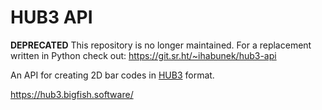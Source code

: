 HUB3 API
========

**DEPRECATED** This repository is no longer maintained. For a replacement written in Python check out: https://git.sr.ht/~ihabunek/hub3-api



An API for creating 2D bar codes in
[HUB3](http://www.hub.hr/sites/default/files/2dbc_0.pdf) format.

https://hub3.bigfish.software/
